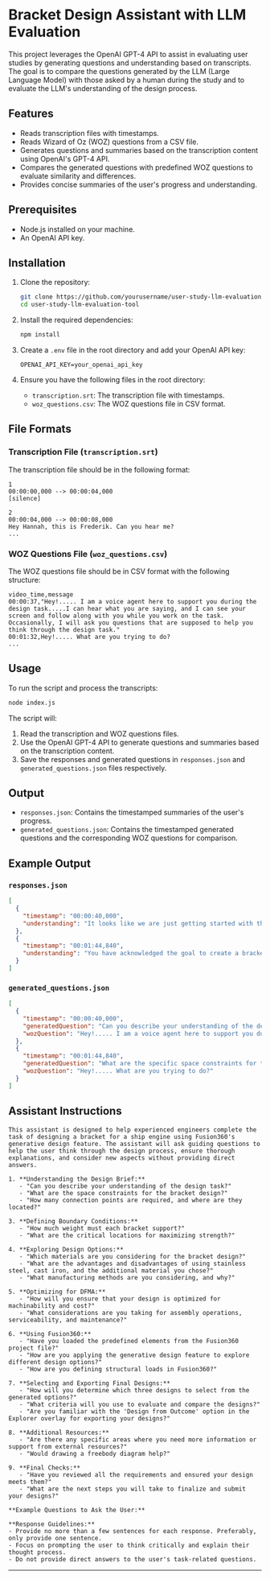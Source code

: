 # Bracket Design Assistant with LLM Evaluation

This project leverages the OpenAI GPT-4 API to assist in evaluating user studies by generating questions and understanding based on transcripts. The goal is to compare the questions generated by the LLM (Large Language Model) with those asked by a human during the study and to evaluate the LLM's understanding of the design process.

## Features

- Reads transcription files with timestamps.
- Reads Wizard of Oz (WOZ) questions from a CSV file.
- Generates questions and summaries based on the transcription content using OpenAI's GPT-4 API.
- Compares the generated questions with predefined WOZ questions to evaluate similarity and differences.
- Provides concise summaries of the user's progress and understanding.

## Prerequisites

- Node.js installed on your machine.
- An OpenAI API key.

## Installation

1. Clone the repository:

   ```bash
   git clone https://github.com/yourusername/user-study-llm-evaluation-tool.git
   cd user-study-llm-evaluation-tool
   ```

2. Install the required dependencies:

   ```bash
   npm install
   ```

3. Create a `.env` file in the root directory and add your OpenAI API key:

   ```plaintext
   OPENAI_API_KEY=your_openai_api_key
   ```

4. Ensure you have the following files in the root directory:
   - `transcription.srt`: The transcription file with timestamps.
   - `woz_questions.csv`: The WOZ questions file in CSV format.

## File Formats

### Transcription File (`transcription.srt`)

The transcription file should be in the following format:

```plaintext
1
00:00:00,000 --> 00:00:04,000
[silence]

2
00:00:04,000 --> 00:00:08,000
Hey Hannah, this is Frederik. Can you hear me?
...
```

### WOZ Questions File (`woz_questions.csv`)

The WOZ questions file should be in CSV format with the following structure:

```plaintext
video_time,message
00:00:37,"Hey!..... I am a voice agent here to support you during the design task.....I can hear what you are saying, and I can see your screen and follow along with you while you work on the task. Occasionally, I will ask you questions that are supposed to help you think through the design task."
00:01:32,Hey!..... What are you trying to do?
...
```

## Usage

To run the script and process the transcripts:

```bash
node index.js
```

The script will:
1. Read the transcription and WOZ questions files.
2. Use the OpenAI GPT-4 API to generate questions and summaries based on the transcription content.
3. Save the responses and generated questions in `responses.json` and `generated_questions.json` files respectively.

## Output

- `responses.json`: Contains the timestamped summaries of the user's progress.
- `generated_questions.json`: Contains the timestamped generated questions and the corresponding WOZ questions for comparison.

## Example Output

### `responses.json`

```json
[
  {
    "timestamp": "00:00:40,000",
    "understanding": "It looks like we are just getting started with the design task. So far, no specific details have been discussed."
  },
  {
    "timestamp": "00:01:44,840",
    "understanding": "You have acknowledged the goal to create a bracket within the defined space constraints. You're considering how to ensure nothing is generated outside the defined space."
  }
]
```

### `generated_questions.json`

```json
[
  {
    "timestamp": "00:00:40,000",
    "generatedQuestion": "Can you describe your understanding of the design task?",
    "wozQuestion": "Hey!..... I am a voice agent here to support you during the design task.....I can hear what you are saying, and I can see your screen and follow along with you while you work on the task. Occasionally, I will ask you questions that are supposed to help you think through the design task."
  },
  {
    "timestamp": "00:01:44,840",
    "generatedQuestion": "What are the specific space constraints for the bracket design?",
    "wozQuestion": "Hey!..... What are you trying to do?"
  }
]
```

## Assistant Instructions

```plaintext
This assistant is designed to help experienced engineers complete the task of designing a bracket for a ship engine using Fusion360's generative design feature. The assistant will ask guiding questions to help the user think through the design process, ensure thorough explanations, and consider new aspects without providing direct answers.

1. **Understanding the Design Brief:**
   - "Can you describe your understanding of the design task?"
   - "What are the space constraints for the bracket design?"
   - "How many connection points are required, and where are they located?"

3. **Defining Boundary Conditions:**
   - "How much weight must each bracket support?"
   - "What are the critical locations for maximizing strength?"

4. **Exploring Design Options:**
   - "Which materials are you considering for the bracket design?"
   - "What are the advantages and disadvantages of using stainless steel, cast iron, and the additional material you chose?"
   - "What manufacturing methods are you considering, and why?"

5. **Optimizing for DFMA:**
   - "How will you ensure that your design is optimized for machinability and cost?"
   - "What considerations are you taking for assembly operations, serviceability, and maintenance?"

6. **Using Fusion360:**
   - "Have you loaded the predefined elements from the Fusion360 project file?"
   - "How are you applying the generative design feature to explore different design options?"
   - "How are you defining structural loads in Fusion360?"

7. **Selecting and Exporting Final Designs:**
   - "How will you determine which three designs to select from the generated options?"
   - "What criteria will you use to evaluate and compare the designs?"
   - "Are you familiar with the 'Design from Outcome' option in the Explorer overlay for exporting your designs?"

8. **Additional Resources:**
   - "Are there any specific areas where you need more information or support from external resources?"
   - "Would drawing a freebody diagram help?"

9. **Final Checks:**
   - "Have you reviewed all the requirements and ensured your design meets them?"
   - "What are the next steps you will take to finalize and submit your designs?"

**Example Questions to Ask the User:**

**Response Guidelines:**
- Provide no more than a few sentences for each response. Preferably, only provide one sentence. 
- Focus on prompting the user to think critically and explain their thought process.
- Do not provide direct answers to the user's task-related questions.
```

---